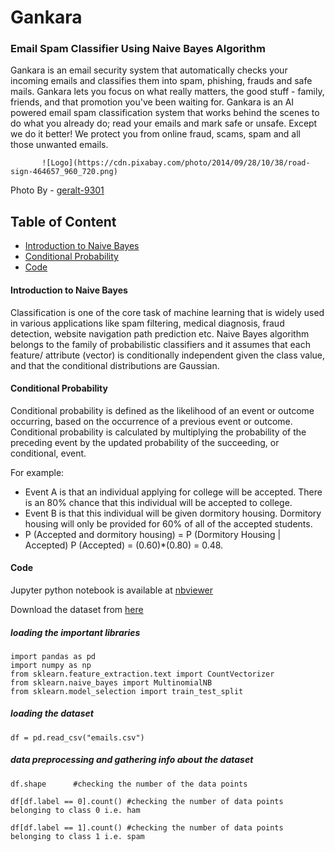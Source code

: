 # Gankara

### Email Spam Classifier Using Naive Bayes Algorithm
Gankara is an email security system that automatically checks your incoming emails and classifies them into spam, phishing, frauds and safe mails. Gankara lets you focus on what really matters, the good stuff - family, friends, and that promotion you've been waiting for. Gankara is an AI powered email spam classification system that works behind the scenes to do what you already do; read your emails and mark safe or unsafe. Except we do it better! We protect you from online fraud, scams, spam and all those unwanted emails.


           ![Logo](https://cdn.pixabay.com/photo/2014/09/28/10/38/road-sign-464657_960_720.png)

Photo By - [geralt-9301](https://pixabay.com/users/geralt-9301/)

## Table of Content
- [Introduction to Naive Bayes](#introduction-to-naive-bayes)
- [Conditional Probability](#condtional-probability)
- [Code](#code)

#### Introduction to Naive Bayes
Classification is one of the core task of machine learning that is widely used in various applications like spam filtering, medical diagnosis, fraud detection, website navigation path prediction etc. Naive Bayes algorithm belongs to the family of probabilistic classifiers and it assumes that each feature/ attribute (vector) is conditionally independent given the class value, and that the conditional distributions are Gaussian.

#### Conditional Probability
Conditional probability is defined as the likelihood of an event or outcome occurring, based on the occurrence of a previous event or outcome. Conditional probability is calculated by multiplying the probability of the preceding event by the updated probability of the succeeding, or conditional, event. 

For example:
* Event A is that an individual applying for college will be accepted. There is an 80% chance that this individual will be accepted to college.
* Event B is that this individual will be given dormitory housing. Dormitory housing will only be provided for 60% of all of the accepted students.
* P (Accepted and dormitory housing) = P (Dormitory Housing | Accepted) P (Accepted) = (0.60)*(0.80) = 0.48.

#### Code
Jupyter python notebook is available at [nbviewer](https://nbviewer.jupyter.org/github/garooda/Email-Spam-Classifier/blob/main/email_classifier.ipynb)

Download the dataset from [here](https://github.com/garooda/Email-Spam-Classifier/blob/main/emails.csv)

##### loading the important libraries

```python3
import pandas as pd
import numpy as np
from sklearn.feature_extraction.text import CountVectorizer
from sklearn.naive_bayes import MultinomialNB
from sklearn.model_selection import train_test_split
```

##### loading the dataset

```python3
df = pd.read_csv("emails.csv")
```

##### data preprocessing and gathering info about the dataset
```python3
df.shape      #checking the number of the data points

df[df.label == 0].count() #checking the number of data points belonging to class 0 i.e. ham

df[df.label == 1].count() #checking the number of data points belonging to class 1 i.e. spam
```
